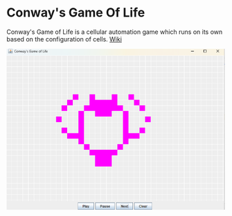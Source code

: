 # Conway's Game Of Life

Conway's Game of Life is a cellular automation game which runs on its own based on 
the configuration of cells. 
[Wiki](https://en.wikipedia.org/wiki/Conway%27s_Game_of_Life)

![gameOfLife](screenshots/img.png) 

